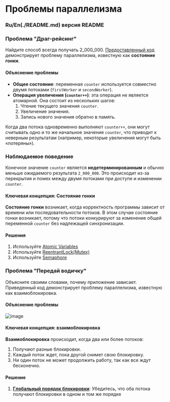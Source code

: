 # Проблемы параллелизма

### Ru/En(./README.md) версия README

### Проблема "Драг-рейсинг"
Найдите способ всегда получать 2_000_000.
[Предоставленный код](./src/main/kotlin/prblemDragRacing/problem.kt) демонстрирует проблему параллелизма, известную как **состояние гонки**.
#### Объяснение проблемы
- **Общее состояние**: переменная `counter` используется совместно двумя потоками (`firstWorker` и `secondWorker`).
- **Операция увеличения (`counter++`)**: эта операция не является атомарной. Она состоит из нескольких шагов:
  1. Чтение текущего значения `counter`.
  2. Увеличение значения.
  3. Запись нового значения обратно в память.

Когда два потока одновременно выполняют `counter++`, они могут считывать одно и то же начальное значение `counter`, что приводит к неверным результатам (например, некоторые увеличения могут быть «потеряны»).

### Наблюдаемое поведение
Конечное значение `counter` является **недетерминированным** и обычно меньше ожидаемого результата `2_000_000`. Это происходит из-за перекрытия и помех между двумя потоками при доступе и изменении `counter`.

#### Ключевая концепция: Состояние гонки
**Состояние гонки** возникает, когда корректность программы зависит от времени или последовательности потоков. В этом случае состояние гонки возникает, потому что потоки конкурируют за изменение общей переменной `counter` без надлежащей синхронизации.
#### Решения
1. Используйте [Atomic Variables](./src/main/kotlin/prblemDragRacing/solutionWithAtomic.kt)
2. Используйте [ReentrantLock(Mutex)](./src/main/kotlin/prblemDragRacing/solutionWithReentrantLock.kt)
3. Используйте [Semaphore](./src/main/kotlin/prblemDragRacing/solutionWithSemaphore.kt)

### Проблема "Передай водичку"
Объясните своими словами, почему приложение зависает. Приведенный код демонстрирует проблему параллелизма, известную как взаимоблокировка.
#### Объяснение проблемы
![image](https://github.com/user-attachments/assets/e31018b0-589a-46db-8c98-3a01c3cb3075)

#### Ключевая концепция: взаимоблокировка
**Взаимоблокировка** происходит, когда два или более потоков:
  1. Получают разные блокировки.
  2. Каждый поток ждет, пока другой снимет свою блокировку.
  3. Ни один поток не может продолжить работу, так как все ждут бесконечно.
#### Решение
1. **[Глобальный порядок блокировки](./src/main/kotlin/problemPassMeSomeWater/solution.kt)**:
Убедитесь, что оба потока получают блокировки в одном и том же порядке
